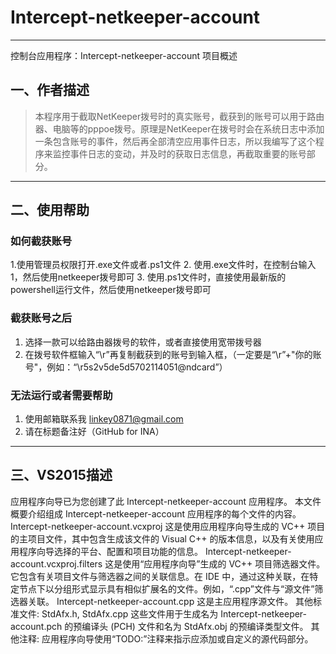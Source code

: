 # Intercept-netkeeper-account

------

控制台应用程序：Intercept-netkeeper-account 项目概述

## 一、作者描述

> 本程序用于截取NetKeeper拨号时的真实账号，截获到的账号可以用于路由器、电脑等的pppoe拨号。原理是NetKeeper在拨号时会在系统日志中添加一条包含账号的事件，然后再全部清空应用事件日志，所以我编写了这个程序来监控事件日志的变动，并及时的获取日志信息，再截取重要的账号部分。

------
## 二、使用帮助

### 如何截获账号
1.使用管理员权限打开.exe文件或者.ps1文件
2. 使用.exe文件时，在控制台输入1，然后使用netkeeper拨号即可
3. 使用.ps1文件时，直接使用最新版的powershell运行文件，然后使用netkeeper拨号即可

### 截获账号之后
1. 选择一款可以给路由器拨号的软件，或者直接使用宽带拨号器
2. 在拨号软件框输入“\r”再复制截获到的账号到输入框，（一定要是“\r”+"你的账号"，例如：“\r5s2v5de5d5702114051@ndcard”）

### 无法运行或者需要帮助
1. 使用邮箱联系我 linkey0871@gmail.com
2. 请在标题备注好（GitHub for INA）

-------
## 三、VS2015描述

应用程序向导已为您创建了此 Intercept-netkeeper-account 应用程序。
本文件概要介绍组成 Intercept-netkeeper-account 应用程序的每个文件的内容。
Intercept-netkeeper-account.vcxproj
    这是使用应用程序向导生成的 VC++ 项目的主项目文件，其中包含生成该文件的 Visual C++ 的版本信息，以及有关使用应用程序向导选择的平台、配置和项目功能的信息。
Intercept-netkeeper-account.vcxproj.filters
    这是使用“应用程序向导”生成的 VC++ 项目筛选器文件。它包含有关项目文件与筛选器之间的关联信息。在 IDE 中，通过这种关联，在特定节点下以分组形式显示具有相似扩展名的文件。例如，“.cpp”文件与“源文件”筛选器关联。
Intercept-netkeeper-account.cpp
    这是主应用程序源文件。
其他标准文件:
StdAfx.h, StdAfx.cpp
    这些文件用于生成名为 Intercept-netkeeper-account.pch 的预编译头 (PCH) 文件和名为 StdAfx.obj 的预编译类型文件。
其他注释:
应用程序向导使用“TODO:”注释来指示应添加或自定义的源代码部分。
